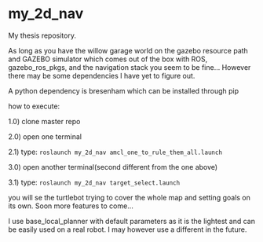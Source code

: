 # my_2d_nav

My thesis repository.

As long as you have the willow garage world on the gazebo resource path and GAZEBO simulator which comes out of the box with ROS, gazebo_ros_pkgs, and the navigation stack you seem to be fine... However there may be some dependencies I have yet to figure out.

A python dependency is bresenham which can be installed through pip

how to execute:

1.0) clone master repo

2.0) open one terminal

2.1) type: `roslaunch my_2d_nav amcl_one_to_rule_them_all.launch`

3.0) open another terminal(second different from the one above)

3.1) type: `roslaunch my_2d_nav target_select.launch`

you will se the turtlebot trying to cover the whole map and setting goals on its own.
Soon more features to come...

I use base_local_planner with default parameters as it is the lightest and can be easily used on a real robot.
I may however use a different in the future.


